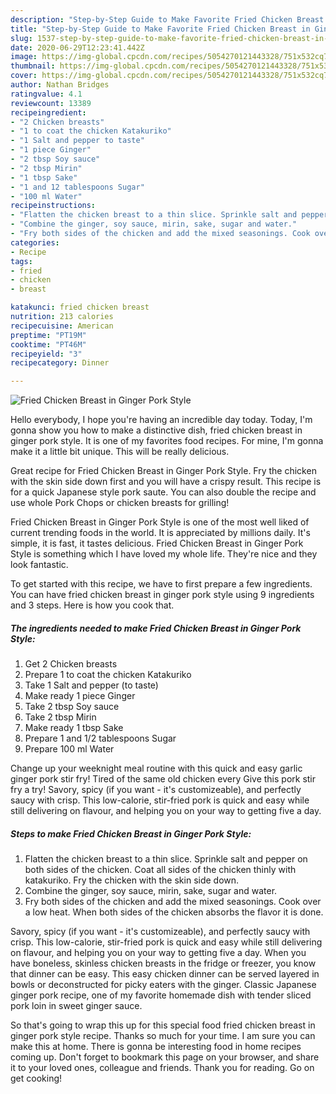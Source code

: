 ```yaml
---
description: "Step-by-Step Guide to Make Favorite Fried Chicken Breast in Ginger Pork Style"
title: "Step-by-Step Guide to Make Favorite Fried Chicken Breast in Ginger Pork Style"
slug: 1537-step-by-step-guide-to-make-favorite-fried-chicken-breast-in-ginger-pork-style
date: 2020-06-29T12:23:41.442Z
image: https://img-global.cpcdn.com/recipes/5054270121443328/751x532cq70/fried-chicken-breast-in-ginger-pork-style-recipe-main-photo.jpg
thumbnail: https://img-global.cpcdn.com/recipes/5054270121443328/751x532cq70/fried-chicken-breast-in-ginger-pork-style-recipe-main-photo.jpg
cover: https://img-global.cpcdn.com/recipes/5054270121443328/751x532cq70/fried-chicken-breast-in-ginger-pork-style-recipe-main-photo.jpg
author: Nathan Bridges
ratingvalue: 4.1
reviewcount: 13389
recipeingredient:
- "2 Chicken breasts"
- "1 to coat the chicken Katakuriko"
- "1 Salt and pepper to taste"
- "1 piece Ginger"
- "2 tbsp Soy sauce"
- "2 tbsp Mirin"
- "1 tbsp Sake"
- "1 and 12 tablespoons Sugar"
- "100 ml Water"
recipeinstructions:
- "Flatten the chicken breast to a thin slice. Sprinkle salt and pepper on both sides of the chicken. Coat all sides of the chicken thinly with katakuriko. Fry the chicken with the skin side down."
- "Combine the ginger, soy sauce, mirin, sake, sugar and water."
- "Fry both sides of the chicken and add the mixed seasonings. Cook over a low heat. When both sides of the chicken absorbs the flavor it is done."
categories:
- Recipe
tags:
- fried
- chicken
- breast

katakunci: fried chicken breast 
nutrition: 213 calories
recipecuisine: American
preptime: "PT19M"
cooktime: "PT46M"
recipeyield: "3"
recipecategory: Dinner

---
```



![Fried Chicken Breast in Ginger Pork Style](https://img-global.cpcdn.com/recipes/5054270121443328/751x532cq70/fried-chicken-breast-in-ginger-pork-style-recipe-main-photo.jpg)

Hello everybody, I hope you're having an incredible day today. Today, I'm gonna show you how to make a distinctive dish, fried chicken breast in ginger pork style. It is one of my favorites food recipes. For mine, I'm gonna make it a little bit unique. This will be really delicious.

Great recipe for Fried Chicken Breast in Ginger Pork Style. Fry the chicken with the skin side down first and you will have a crispy result. This recipe is for a quick Japanese style pork saute. You can also double the recipe and use whole Pork Chops or chicken breasts for grilling!

Fried Chicken Breast in Ginger Pork Style is one of the most well liked of current trending foods in the world. It is appreciated by millions daily. It's simple, it is fast, it tastes delicious. Fried Chicken Breast in Ginger Pork Style is something which I have loved my whole life. They're nice and they look fantastic.


To get started with this recipe, we have to first prepare a few ingredients. You can have fried chicken breast in ginger pork style using 9 ingredients and 3 steps. Here is how you cook that.

<!--inarticleads1-->

##### The ingredients needed to make Fried Chicken Breast in Ginger Pork Style:

1. Get 2 Chicken breasts
1. Prepare 1 to coat the chicken Katakuriko
1. Take 1 Salt and pepper (to taste)
1. Make ready 1 piece Ginger
1. Take 2 tbsp Soy sauce
1. Take 2 tbsp Mirin
1. Make ready 1 tbsp Sake
1. Prepare 1 and 1/2 tablespoons Sugar
1. Prepare 100 ml Water


Change up your weeknight meal routine with this quick and easy garlic ginger pork stir fry! Tired of the same old chicken every Give this pork stir fry a try! Savory, spicy (if you want - it&#39;s customizeable), and perfectly saucy with crisp. This low-calorie, stir-fried pork is quick and easy while still delivering on flavour, and helping you on your way to getting five a day. 

<!--inarticleads2-->

##### Steps to make Fried Chicken Breast in Ginger Pork Style:

1. Flatten the chicken breast to a thin slice. Sprinkle salt and pepper on both sides of the chicken. Coat all sides of the chicken thinly with katakuriko. Fry the chicken with the skin side down.
1. Combine the ginger, soy sauce, mirin, sake, sugar and water.
1. Fry both sides of the chicken and add the mixed seasonings. Cook over a low heat. When both sides of the chicken absorbs the flavor it is done.


Savory, spicy (if you want - it&#39;s customizeable), and perfectly saucy with crisp. This low-calorie, stir-fried pork is quick and easy while still delivering on flavour, and helping you on your way to getting five a day. When you have boneless, skinless chicken breasts in the fridge or freezer, you know that dinner can be easy. This easy chicken dinner can be served layered in bowls or deconstructed for picky eaters with the ginger. Classic Japanese ginger pork recipe, one of my favorite homemade dish with tender sliced pork loin in sweet ginger sauce. 

So that's going to wrap this up for this special food fried chicken breast in ginger pork style recipe. Thanks so much for your time. I am sure you can make this at home. There is gonna be interesting food in home recipes coming up. Don't forget to bookmark this page on your browser, and share it to your loved ones, colleague and friends. Thank you for reading. Go on get cooking!
